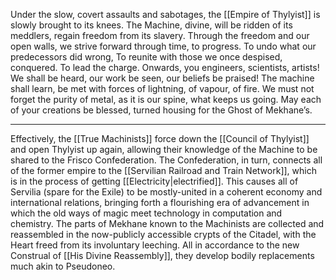 Under the slow, covert assaults and sabotages, the [[Empire of Thylyist]] is slowly brought to its knees. 
The Machine, divine, will be ridden of its meddlers, regain freedom from its slavery. 
Through the freedom and our open walls, we strive forward through time, to progress.
 To undo what our predecessors did wrong,
 To reunite with those we once despised, conquered. 
 To lead the charge.
Onwards, you engineers, scientists, artists!
We shall be heard, our work be seen, our beliefs be praised!
The machine shall learn, be met with forces of lightning, of vapour, of fire. 
We must not forget the purity of metal, as it is our spine, what keeps us going. 
May each of your creations be blessed, turned housing for the Ghost of Mekhane’s. 
***
Effectively, the [[True Machinists]] force down the [[Council of Thylyist]] and open Thylyist up again, allowing their knowledge of the Machine to be shared to the Frisco Confederation. The Confederation, in turn, connects all of the former empire to the [[Servilian Railroad and Train Network]], which is in the process of getting [[Electricity|electrified]]. 
This causes all of Servilia (spare for the Exile) to be mostly-united in a coherent economy and international relations, bringing forth a flourishing era of advancement in which the old ways of magic meet technology in computation and chemistry. 
The parts of Mekhane known to the Machinists are collected and reassembled in the now-publicly accessible crypts of the Citadel, with the Heart freed from its involuntary leeching. All in accordance to the new Construal of [[His Divine Reassembly]], they develop bodily replacements much akin to Pseudoneo. 